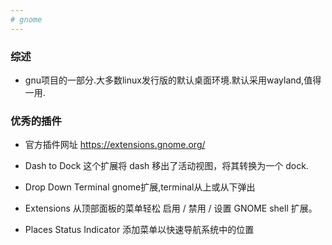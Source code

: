```yaml
---
# gnome
---
```


### 综述

* gnu项目的一部分.大多数linux发行版的默认桌面环境.默认采用wayland,值得一用.

### 优秀的插件

* 官方插件网址 <https://extensions.gnome.org/>

* Dash to Dock 这个扩展将 dash 移出了活动视图，将其转换为一个 dock.

* Drop Down Terminal gnome扩展,terminal从上或从下弹出

* Extensions 从顶部面板的菜单轻松 启用 / 禁用 / 设置 GNOME shell 扩展。

* Places Status Indicator 添加菜单以快速导航系统中的位置
